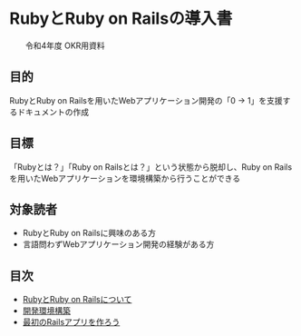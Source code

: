 # RubyとRuby on Railsの導入書
　　令和4年度 OKR用資料

## 目的
RubyとRuby on Railsを用いたWebアプリケーション開発の「0 -> 1」を支援するドキュメントの作成

## 目標
「Rubyとは？」「Ruby on Railsとは？」という状態から脱却し、Ruby on Railsを用いたWebアプリケーションを環境構築から行うことができる

## 対象読者
* RubyとRuby on Railsに興味のある方
* 言語問わずWebアプリケーション開発の経験がある方

## 目次
* [RubyとRuby on Railsについて](https://crystalline-peak-afd.notion.site/Ruby-Ruby-on-Rails-7ab077aa4981492c81dc8c133675ee6c)
* [開発環境構築](https://crystalline-peak-afd.notion.site/e5810adec97d40b5a5d54ebf90d7b1c1)
* [最初のRailsアプリを作ろう](https://crystalline-peak-afd.notion.site/Rails-8d251646d6774f318285838307d10e88)
